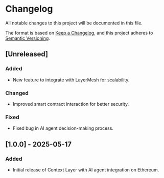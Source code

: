 # Changelog

All notable changes to this project will be documented in this file.

The format is based on [Keep a Changelog](https://keepachangelog.com/en/1.0.0/), and this project adheres to [Semantic Versioning](https://semver.org/).

## [Unreleased]
### Added
- New feature to integrate with LayerMesh for scalability.

### Changed
- Improved smart contract interaction for better security.

### Fixed
- Fixed bug in AI agent decision-making process.

## [1.0.0] - 2025-05-17
### Added
- Initial release of Context Layer with AI agent integration on Ethereum.
